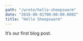 ```yaml
---
path: "/wrote/hello-sheepswarm"
date: "2018-08-01T00:00:00.000Z"
title: "Hello Sheepswarm"
---
```


It’s our first blog post.

